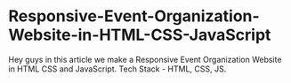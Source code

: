 # Responsive-Event-Organization-Website-in-HTML-CSS-JavaScript
Hey guys in this article we make a Responsive Event Organization Website in HTML CSS and JavaScript. 
Tech Stack - HTML, CSS, JS. 